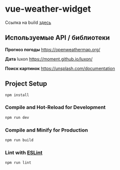 # vue-weather-widget

Ссылка на build [здесь](https://zinchandrey.github.io/vue-weather-widget/)


## Используемые API / библиотеки

**Прогноз погоды**
https://openweathermap.org/

**Дата**
luxon
https://moment.github.io/luxon/

**Поиск картинок**
https://unsplash.com/documentation

## Project Setup

```sh
npm install
```

### Compile and Hot-Reload for Development

```sh
npm run dev
```

### Compile and Minify for Production

```sh
npm run build
```

### Lint with [ESLint](https://eslint.org/)

```sh
npm run lint
```
